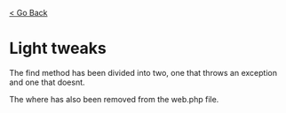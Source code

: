 [< Go Back](../README.md)

# Light tweaks

The find method has been divided into two, one that throws an exception and one that doesnt.

The where has also been removed from the web.php file.